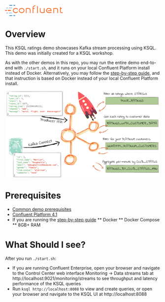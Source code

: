 ![image](../images/confluent-logo-300-2.png)

# Overview

This KSQL ratings demo showcases Kafka stream processing using KSQL. This demo was initially created for a KSQL workshop.

As with the other demos in this repo, you may run the entire demo end-to-end with `./start.sh`, and it runs on your local Confluent Platform install instead of Docker. Alternatively, you may follow the [step-by-step guide](ksql-workshop.adoc), and that instruction is based on Docker instead of your local Confluent Platform install.

![image](images/ksql_workshop_01.png)


# Prerequisites

* [Common demo prerequisites](https://github.com/confluentinc/quickstart-demos#prerequisites)
* [Confluent Platform 4.1](https://www.confluent.io/download/)
* If you are running the [step-by-step guide](ksql-workshop.adoc)
** Docker
** Docker Compose
** 8GB+ RAM

# What Should I see?

After you run `./start.sh`:

* If you are running Confluent Enterprise, open your browser and navigate to the Control Center web interface Monitoring -> Data streams tab at http://localhost:9021/monitoring/streams to see throughput and latency performance of the KSQL queries
* Run `ksql http://localhost:8088` to view and create queries, or open your browser and navigate to the KSQL UI at http://localhost:8088
